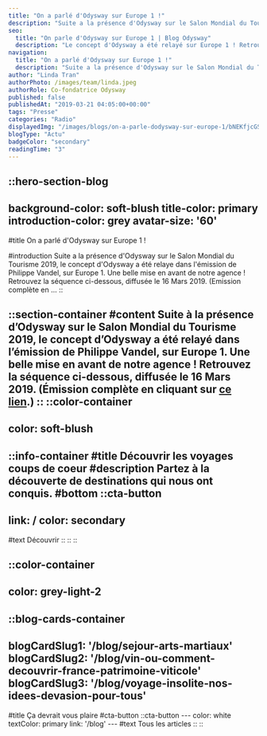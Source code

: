 ```yaml
---
title: "On a parlé d'Odysway sur Europe 1 !"
description: "Suite a la présence d'Odysway sur le Salon Mondial du Tourisme 2019, le concept d'Odysway a été relaye dans l'émission de Philippe Vandel, sur Europe 1. Une belle mise en avant de notre agence ! Retrouvez la séquence ci-dessous, diffusée le 16 Mars 2019. (Emission complète en ..."
seo:
  title: "On parle d'Odysway sur Europe 1 | Blog Odysway"
  description: "Le concept d'Odysway a été relayé sur Europe 1 ! Retrouvez l'Emission dans cet article."
navigation:
  title: "On a parlé d'Odysway sur Europe 1 !"
  description: "Suite a la présence d'Odysway sur le Salon Mondial du Tourisme 2019, le concept d'Odysway a été relaye dans l'émission de Philippe Vandel, sur Europe 1. Une belle mise en avant de notre agence ! Retrouvez la séquence ci-dessous, diffusée le 16 Mars 2019. (Emission complète en ..."
author: "Linda Tran"
authorPhoto: /images/team/linda.jpeg
authorRole: Co-fondatrice Odysway
published: false
publishedAt: "2019-03-21 04:05:00+00:00"
tags: "Presse"
categories: "Radio"
displayedImg: "/images/blogs/on-a-parle-dodysway-sur-europe-1/bNEKfjcGS6S595P2QnMp.jpg"
blogType: "Actu"
badgeColor: "secondary"
readingTime: "3"
---
```


::hero-section-blog
---
background-color: soft-blush
title-color: primary
introduction-color: grey
avatar-size: '60'
---
#title
On a parlé d'Odysway sur Europe 1 !

#introduction
Suite a la présence d'Odysway sur le Salon Mondial du Tourisme 2019, le concept d'Odysway a été relaye dans l'émission de Philippe Vandel, sur Europe 1. Une belle mise en avant de notre agence ! Retrouvez la séquence ci-dessous, diffusée le 16 Mars 2019. (Emission complète en ...
::

::section-container
#content
Suite à la présence d’Odysway sur le Salon Mondial du Tourisme 2019, le concept d’Odysway a été relayé dans l’émission de Philippe Vandel, sur Europe 1. Une belle mise en avant de notre agence ! Retrouvez la séquence ci-dessous, diffusée le 16 Mars 2019. (Émission complète en cliquant sur [ce lien](https://podcasts.apple.com/fr/podcast/philippe-vandel-16-03-19/id1435766986?i=1000432025468).)
::
::color-container
---
color: soft-blush
---
  ::info-container
  #title
  Découvrir les voyages coups de coeur
  #description
  Partez à la découverte de destinations qui nous ont conquis.
  #bottom
  ::cta-button
  ---
  link: /
  color: secondary
  ---
  #text
  Découvrir
  ::
  ::
::

::color-container
---
color: grey-light-2
---
  ::blog-cards-container
  ---
  blogCardSlug1: '/blog/sejour-arts-martiaux' 
  blogCardSlug2: '/blog/vin-ou-comment-decouvrir-france-patrimoine-viticole' 
  blogCardSlug3: '/blog/voyage-insolite-nos-idees-devasion-pour-tous' 
  ---
  #title
  Ça devrait vous plaire
  #cta-button
    ::cta-button
    ---
    color: white
    textColor: primary
    link: '/blog'
    ---
    #text
    Tous les  articles
    ::
  ::
